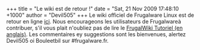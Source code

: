 +++
title = "Le wiki est de retour !"
date = "Sat, 21 Nov 2009 17:48:10 +1000"
author = "Devil505"
+++
Le wiki officiel de Frugalware Linux est de retour en ligne [ici](http://wiki.frugalware.org). Nous encourageons les utilisateurs de Frugalwareà contribuer, s'il vous plait n'oubliez pas de lire le [FrugalWiki Tutoriel (en anglais)](http://wiki.frugalware.org/index.php/FrugalWiki_Tutorial_(English)). Les commentaires ey suggestions sont les bienvenues, alertez Devil505 oi Bouleetbil sur #frugalware.fr.